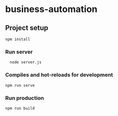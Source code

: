 # business-automation

## Project setup
```
npm install
```

### Run server
```
  node server.js
```

### Compiles and hot-reloads for development
```
npm run serve
```

### Run production
```
npm run build
```
